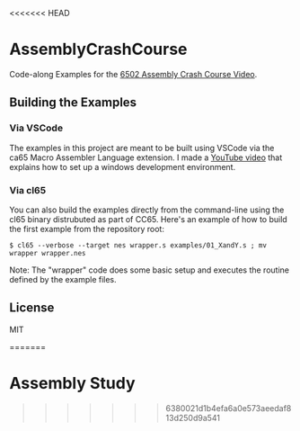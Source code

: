 <<<<<<< HEAD
# AssemblyCrashCourse
Code-along Examples for the
[6502 Assembly Crash Course Video](https://www.youtube.com/watch?v=yEiNs7pKNh8).

## Building the Examples

### Via VSCode
The examples in this project are meant to be built using VSCode via the ca65
Macro Assembler Language extension. I made a
[YouTube video](https://www.youtube.com/watch?v=RtY5FV5TrIU&t=0s) that explains
how to set up a windows development environment.

### Via cl65
You can also build the examples directly from the command-line using the cl65
binary distrubuted as part of CC65. Here's an example of how to build the first
example from the repository root:

```
$ cl65 --verbose --target nes wrapper.s examples/01_XandY.s ; mv wrapper wrapper.nes
```

Note: The "wrapper" code does some basic setup and executes the routine defined
by the example files.

## License
MIT

=======
# Assembly Study
>>>>>>> 6380021d1b4efa6a0e573aeedaf813d250d9a541
